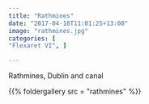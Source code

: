 ```yaml
---
title: "Rathmines"
date: "2017-04-18T11:01:25+13:00"
image: "rathmines.jpg"
categories: [
"Flexaret VI", ]

---
```

Rathmines, Dublin and canal
<!--more--> 
  {{% foldergallery src = "rathmines" %}}

